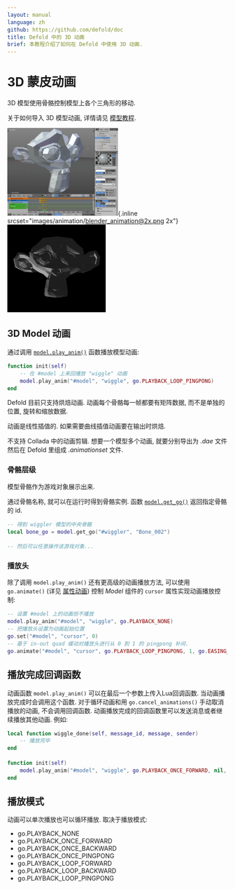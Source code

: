 ```yaml
---
layout: manual
language: zh
github: https://github.com/defold/doc
title: Defold 中的 3D 动画
brief: 本教程介绍了如何在 Defold 中使用 3D 动画.
---
```


# 3D 蒙皮动画

3D 模型使用骨骼控制模型上各个三角形的移动.

关于如何导入 3D 模型动画, 详情请见 [模型教程](/zh/manuals/model).

![Blender animation](/manuals/images/animation/blender_animation.png){.inline srcset="images/animation/blender_animation@2x.png 2x"}
![Wiggle loop](/manuals/images/animation/suzanne.gif)


## 3D Model 动画

通过调用 [`model.play_anim()`](/ref/model#model.play_anim) 函数播放模型动画:

```lua
function init(self)
    -- 在 #model 上来回播放 "wiggle" 动画
    model.play_anim("#model", "wiggle", go.PLAYBACK_LOOP_PINGPONG)
end
```

<div class='sidenote' markdown='1'>
Defold 目前只支持烘焙动画. 动画每个骨骼每一帧都要有矩阵数据, 而不是单独的位置, 旋转和缩放数据.

动画是线性插值的. 如果需要曲线插值动画要在输出时烘焙.

不支持 Collada 中的动画剪辑. 想要一个模型多个动画, 就要分别导出为 *.dae* 文件然后在 Defold 里组成 *.animationset* 文件.
</div>


### 骨骼层级

模型骨骼作为游戏对象展示出来.

通过骨骼名称, 就可以在运行时得到骨骼实例. 函数 [`model.get_go()`](/ref/model#model.get_go) 返回指定骨骼的 id.

```lua
-- 得到 wiggler 模型的中央骨骼
local bone_go = model.get_go("#wiggler", "Bone_002")

-- 然后可以任意操作该游戏对象...
```

### 播放头

除了调用 `model.play_anim()` 还有更高级的动画播放方法, 可以使用 `go.animate()` (详见 [属性动画](/zh/manuals/property-animation)) 控制 *Model* 组件的 `cursor` 属性实现动画播放控制:

```lua
-- 设置 #model 上的动画但不播放
model.play_anim("#model", "wiggle", go.PLAYBACK_NONE)
-- 把播放头设置为动画起始位置
go.set("#model", "cursor", 0)
-- 基于 in-out quad 缓动对播放头进行从 0 到 1 的 pingpong 补间.
go.animate("#model", "cursor", go.PLAYBACK_LOOP_PINGPONG, 1, go.EASING_INOUTQUAD, 3)
```

## 播放完成回调函数

动画函数 `model.play_anim()` 可以在最后一个参数上传入Lua回调函数. 当动画播放完成时会调用这个函数. 对于循环动画和用 `go.cancel_animations()` 手动取消播放的动画, 不会调用回调函数. 动画播放完成的回调函数里可以发送消息或者继续播放其他动画. 例如:

```lua
local function wiggle_done(self, message_id, message, sender)
    -- 播放完毕
end

function init(self)
    model.play_anim("#model", "wiggle", go.PLAYBACK_ONCE_FORWARD, nil, wiggle_done)
end
```

## 播放模式

动画可以单次播放也可以循环播放. 取决于播放模式:

* go.PLAYBACK_NONE
* go.PLAYBACK_ONCE_FORWARD
* go.PLAYBACK_ONCE_BACKWARD
* go.PLAYBACK_ONCE_PINGPONG
* go.PLAYBACK_LOOP_FORWARD
* go.PLAYBACK_LOOP_BACKWARD
* go.PLAYBACK_LOOP_PINGPONG
